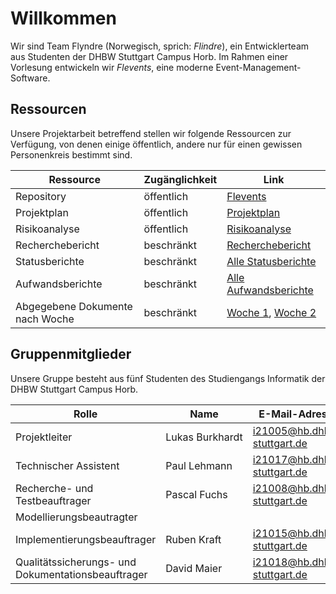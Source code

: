 # Willkommen

Wir sind Team Flyndre (Norwegisch, sprich: _Flindre_), ein Entwicklerteam aus Studenten der DHBW Stuttgart Campus Horb.
Im Rahmen einer Vorlesung entwickeln wir _Flevents_, eine moderne Event-Management-Software.

## Ressourcen

Unsere Projektarbeit betreffend stellen wir folgende Ressourcen zur Verfügung, von denen einige öffentlich, andere nur für einen gewissen Personenkreis bestimmt sind.

| Ressource | Zugänglichkeit | Link |
| --- | --- | --- |
| Repository | öffentlich | [Flevents](https://github.com/NoName11234/Flevents) |
| Projektplan | öffentlich | [Projektplan](https://dhbwstg-my.sharepoint.com/:w:/g/personal/i21015_hb_dhbw-stuttgart_de/Efkh8CQ-eoxJvgYrt-9BnU0Bwb66dCbevpmAAzJlUaDuKg?e=12gLXE) |
| Risikoanalyse | öffentlich | [Risikoanalyse](https://dhbwstg-my.sharepoint.com/:w:/g/personal/i21015_hb_dhbw-stuttgart_de/Ef9aBNEyc5dAoYe1okeoagsBrVvVqp7tF_pYtS-z9pgfJg?e=fhzGvK) |
| Recherchebericht | beschränkt | [Recherchebericht](https://dhbwstg-my.sharepoint.com/:b:/g/personal/i21015_hb_dhbw-stuttgart_de/EfSn_MwML4tOrhUCZVaaI1gBVJZv2U3GVqFYKPCtgHFmqA?e=BovGZn) |
| Statusberichte | beschränkt | [Alle Statusberichte](https://dhbwstg-my.sharepoint.com/:f:/g/personal/i21015_hb_dhbw-stuttgart_de/Ek6RXJJ2bexLhTh41hYQTp0BkIt39ANIW3aETtXwXOL2Bg?e=0HQPRm) |
| Aufwandsberichte | beschränkt |  [Alle Aufwandsberichte](https://dhbwstg-my.sharepoint.com/:f:/g/personal/i21015_hb_dhbw-stuttgart_de/EgAPLLNsz81NiKrMdZ2INM8Bn4Js46WiQyu1vKXY73dt6A?e=D5ckoE) |
| Abgegebene Dokumente nach Woche | beschränkt | [Woche 1](https://dhbwstg-my.sharepoint.com/:f:/g/personal/i21015_hb_dhbw-stuttgart_de/EiJdDY_gI55Ml_A61vQJtzoB6HPcTynsXiBAz-RctvVs6Q?e=R71a4l), [Woche 2](https://dhbwstg-my.sharepoint.com/:f:/g/personal/i21015_hb_dhbw-stuttgart_de/EvGifXm6H-ZNmLV4rqB6hK8B_Z7-NgUSa6nDVZihreKTHw?e=iK1pBL) |

## Gruppenmitglieder

Unsere Gruppe besteht aus fünf Studenten des Studiengangs Informatik der DHBW Stuttgart Campus Horb.

| Rolle | Name | E-Mail-Adresse |
| --- | --- | --- |
| Projektleiter | Lukas&nbsp;Burkhardt | [i21005@hb.dhbw-stuttgart.de](mailto:i21005@hb.dhbw-stuttgart.de) |
| Technischer Assistent | Paul&nbsp;Lehmann | [i21017@hb.dhbw-stuttgart.de](mailto:i21017@hb.dhbw-stuttgart.de) |
| Recherche- und Testbeauftrager | Pascal&nbsp;Fuchs | [i21008@hb.dhbw-stuttgart.de](mailto:i21008@hb.dhbw-stuttgart.de) |
| Modellierungsbeautragter |  |  |
| Implementierungsbeauftrager | Ruben&nbsp;Kraft | [i21015@hb.dhbw-stuttgart.de](mailto:i21015@hb.dhbw-stuttgart.de) |
| Qualitätssicherungs- und Dokumentationsbeauftrager | David&nbsp;Maier | [i21018@hb.dhbw-stuttgart.de](mailto:i21018@hb.dhbw-stuttgart.de) |
